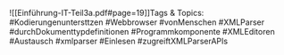 
![[Einführung-IT-Teil3a.pdf#page=19]]Tags & Topics:
   #Kodierungenuntersttzen
   #Webbrowser
   #vonMenschen
   #XMLParser
   #durchDokumenttypdefinitionen
   #Programmkomponente
   #XMLEditoren
   #Austausch
   #xmlparser
   #Einlesen
   #zugreiftXMLParserAPIs